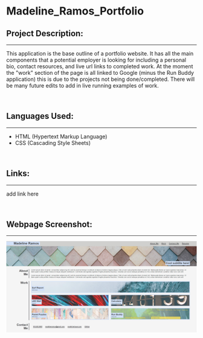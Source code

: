 # Madeline_Ramos_Portfolio

## Project Description:

---

This application is the base outline of a portfolio website. It has all the main components that a potential employer is looking for including a personal bio, contact resources, and live url links to completed work. At the moment the "work" section of the page is all linked to Google (minus the Run Buddy application) this is due to the projects not being done/completed. There will be many future edits to add in live running examples of work.

<br>

## Languages Used:

---

- HTML (Hypertext Markup Language)
- CSS (Cascading Style Sheets)

<br>

## Links:

---

add link here

<br>

## Webpage Screenshot:

---

![Madeline-Ramos-Portfolio](images/Madeline-Ramos-Portfolio.png)

